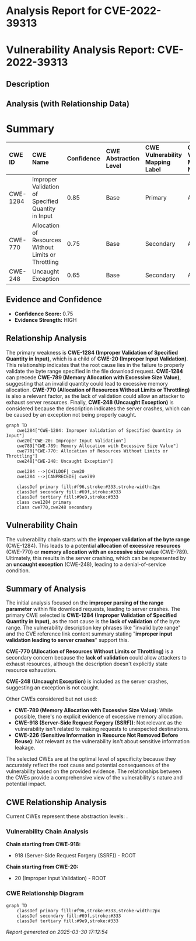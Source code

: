 # Analysis Report for CVE-2022-39313

# Vulnerability Analysis Report: CVE-2022-39313

## Description



## Analysis (with Relationship Data)

# Summary
| CWE ID    | CWE Name                                                    | Confidence | CWE Abstraction Level | CWE Vulnerability Mapping Label | CWE-Vulnerability Mapping Notes |
| :-------- | :---------------------------------------------------------- | :--------- | :-------------------- | :------------------------------ | :------------------------------ |
| CWE-1284  | Improper Validation of Specified Quantity in Input        | 0.85       | Base                  | Primary                         | Allowed                         |
| CWE-770   | Allocation of Resources Without Limits or Throttling        | 0.75       | Base                  | Secondary                       | Allowed                         |
| CWE-248   | Uncaught Exception                                        | 0.65       | Base                  | Secondary                       | Allowed                         |

## Evidence and Confidence

*   **Confidence Score:** 0.75
*   **Evidence Strength:** HIGH

## Relationship Analysis
The primary weakness is **CWE-1284 (Improper Validation of Specified Quantity in Input)**, which is a child of **CWE-20 (Improper Input Validation)**. This relationship indicates that the root cause lies in the failure to properly validate the byte range specified in the file download request. **CWE-1284** can precede **CWE-789 (Memory Allocation with Excessive Size Value)**, suggesting that an invalid quantity could lead to excessive memory allocation. **CWE-770 (Allocation of Resources Without Limits or Throttling)** is also a relevant factor, as the lack of validation could allow an attacker to exhaust server resources. Finally, **CWE-248 (Uncaught Exception)** is considered because the description indicates the server crashes, which can be caused by an exception not being properly caught.

```mermaid
graph TD
    cwe1284["CWE-1284: Improper Validation of Specified Quantity in Input"]
    cwe20["CWE-20: Improper Input Validation"]
    cwe789["CWE-789: Memory Allocation with Excessive Size Value"]
    cwe770["CWE-770: Allocation of Resources Without Limits or Throttling"]
    cwe248["CWE-248: Uncaught Exception"]
    
    cwe1284 -->|CHILDOF| cwe20
    cwe1284 -->|CANPRECEDE| cwe789
    
    classDef primary fill:#f96,stroke:#333,stroke-width:2px
    classDef secondary fill:#69f,stroke:#333
    classDef tertiary fill:#9e9,stroke:#333
    class cwe1284 primary
    class cwe770,cwe248 secondary
```

## Vulnerability Chain
The vulnerability chain starts with the **improper validation of the byte range** (CWE-1284). This leads to a potential **allocation of excessive resources** (CWE-770) or **memory allocation with an excessive size value** (CWE-789). Ultimately, this results in the server crashing, which can be represented by an **uncaught exception** (CWE-248), leading to a denial-of-service condition.

## Summary of Analysis
The initial analysis focused on the **improper parsing of the range parameter** within file download requests, leading to server crashes. The primary CWE selected is **CWE-1284 (Improper Validation of Specified Quantity in Input)**, as the root cause is the **lack of validation** of the byte range. The vulnerability description key phrases like "invalid byte range" and the CVE reference link content summary stating "**improper input validation leading to server crashes**" support this.

**CWE-770 (Allocation of Resources Without Limits or Throttling)** is a secondary concern because the **lack of validation** could allow attackers to exhaust resources, although the description doesn't explicitly state resource exhaustion.

**CWE-248 (Uncaught Exception)** is included as the server crashes, suggesting an exception is not caught.

Other CWEs considered but not used:

*   **CWE-789 (Memory Allocation with Excessive Size Value)**: While possible, there's no explicit evidence of excessive memory allocation.
*   **CWE-918 (Server-Side Request Forgery (SSRF))**: Not relevant as the vulnerability isn't related to making requests to unexpected destinations.
*   **CWE-226 (Sensitive Information in Resource Not Removed Before Reuse)**: Not relevant as the vulnerability isn't about sensitive information leakage.

The selected CWEs are at the optimal level of specificity because they accurately reflect the root cause and potential consequences of the vulnerability based on the provided evidence. The relationships between the CWEs provide a comprehensive view of the vulnerability's nature and potential impact.


## CWE Relationship Analysis

Current CWEs represent these abstraction levels: .


### Vulnerability Chain Analysis

**Chain starting from CWE-918:**
- 918 (Server-Side Request Forgery (SSRF)) - ROOT


**Chain starting from CWE-20:**
- 20 (Improper Input Validation) - ROOT



### CWE Relationship Diagram

```mermaid
graph TD
    classDef primary fill:#f96,stroke:#333,stroke-width:2px
    classDef secondary fill:#69f,stroke:#333
    classDef tertiary fill:#9e9,stroke:#333
```



*Report generated on 2025-03-30 17:12:54*
